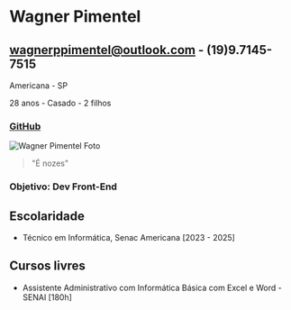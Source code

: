 # Wagner Pimentel
## wagnerppimentel@outlook.com - (19)9.7145-7515
Americana - SP

28 anos - Casado - 2 filhos
### [GitHub](https://github.com/WagnerPimentel)
![Wagner Pimentel Foto](https://media.licdn.com/dms/image/D4D03AQHdM4mI0SY4Cw/profile-displayphoto-shrink_800_800/0/1672678863711?e=2147483647&v=beta&t=WSjTRT3wHOyd-1i5FO7URAUcu2Jxky-3rnQL_SkBpas)

> "É nozes"

### Objetivo: Dev Front-End

## Escolaridade
- Técnico em Informática, Senac Americana [2023 - 2025]

## Cursos livres
- Assistente Administrativo com Informática Básica com Excel e Word - SENAI [180h]